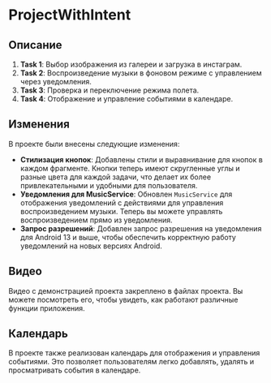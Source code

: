 # ProjectWithIntent

## Описание

1. **Task 1**: Выбор изображения из галереи и загрузка в инстаграм.
2. **Task 2**: Воспроизведение музыки в фоновом режиме с управлением через уведомления.
3. **Task 3**: Проверка и переключение режима полета.
4. **Task 4**: Отображение и управление событиями в календаре.

## Изменения

В проекте были внесены следующие изменения:

- **Стилизация кнопок**: Добавлены стили и выравнивание для кнопок в каждом фрагменте. Кнопки теперь имеют скругленные углы и разные цвета для каждой задачи, что делает их более привлекательными и удобными для пользователя.
- **Уведомления для MusicService**: Обновлен `MusicService` для отображения уведомлений с действиями для управления воспроизведением музыки. Теперь вы можете управлять воспроизведением прямо из уведомления.
- **Запрос разрешений**: Добавлен запрос разрешения на уведомления для Android 13 и выше, чтобы обеспечить корректную работу уведомлений на новых версиях Android.

## Видео

Видео с демонстрацией проекта закреплено в файлах проекта. Вы можете посмотреть его, чтобы увидеть, как работают различные функции приложения.

## Календарь

В проекте также реализован календарь для отображения и управления событиями. Это позволяет пользователям легко добавлять, удалять и просматривать события в календаре.
